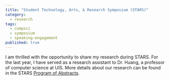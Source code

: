 ```yaml
---
title: "Student Technology, Arts, & Research Symposium (STARS)"
category:
  - research
tags:
  - compsci
  - symposium
  - speaking-engagement
published: true
---
```


I am thrilled with the opportunity to share my research during STARS. For the last year, I have served as a research assistant to Dr. Huang, a professor of computer science at UIS. More details about our research can be found in the STARS [Program of Abstracts](https://uofi.box.com/s/eez7ayfs1t4l54ge49lbkeqd7lwp4oxu).
